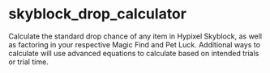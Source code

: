 # skyblock_drop_calculator
Calculate the standard drop chance of any item in Hypixel Skyblock, as well as factoring in your respective Magic Find and Pet Luck. Additional ways to calculate will use advanced equations to calculate based on intended trials or trial time.
